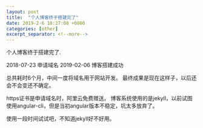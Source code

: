 ```yaml
---
layout: post
title:  "个人博客终于搭建完了"
date: 2019-2-6 18:27:08 +0800
categories: [other]
excerpt_separator: <!--more-->
---
```

个人博客终于搭建完了.
<!--more-->

2018-07-23 申请域名
2019-02-06 博客搭建成功

总共耗时6个月，中间一度将域名用于网站开发。
最终成果是现在这样子，以后还会不会变还不确定。

https证书是申请域名时，阿里云免费赠送。
博客系统使用的是jekyll，以前试图使用angular-cli，但是当初angular版本不稳定，坑太多放弃了。

使用一段时间试试吧，不知道jekyll好不好用。
